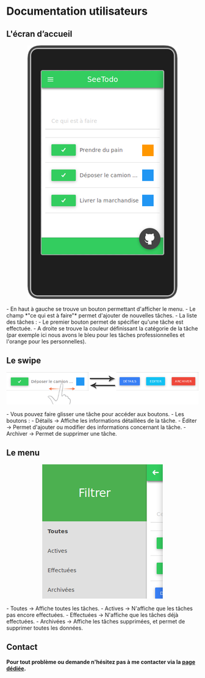 # Documentation utilisateurs

## L'écran d’accueil
<p align="center"><img src="acceuil.jpg"/></p>
- En haut à gauche se trouve un bouton permettant d'afficher le menu.
- Le champ *"ce qui est à faire"* permet d'ajouter de nouvelles tâches.
- La liste des tâches :
  - Le premier bouton permet de spécifier qu'une tâche est effectuée.
  - A droite se trouve la couleur définissant la catégorie de la tâche (par exemple ici nous avons le bleu pour les tâches professionnelles et l'orange pour les personnelles).

## Le swipe
<p align="center"><img src="swipe.jpg"/></p>
- Vous pouvez faire glisser une tâche pour accéder aux boutons.
- Les boutons :
  - Détails -> Affiche les informations détaillées de la tâche.
  - Éditer -> Permet d'ajouter ou modifier des informations concernant la tâche.
  - Archiver -> Permet de supprimer une tâche.

## Le menu
<p align="center"><img src="menu.jpg"/></p>
- Toutes -> Affiche toutes les tâches.
- Actives -> N'affiche que les tâches pas encore effectuées.
- Effectuées -> N'affiche que les tâches déjà effectuées.
- Archivées -> Affiche les tâches supprimées, et permet de supprimer toutes les données.

## Contact
**Pour tout problème ou demande n'hésitez pas à me contacter via la [page dédiée](https://github.com/Jbz797/SeeTodo/issues).**

